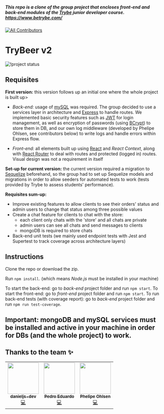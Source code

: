 ##### This repo is a clone of the group project that encloses front-end and back-end modules of the [Trybe](https://www.betrybe.com/) junior developer course. https://www.betrybe.com/
<!-- ALL-CONTRIBUTORS-BADGE:START - Do not remove or modify this section -->
[![All Contributors](https://img.shields.io/badge/all_contributors-3-orange.svg?style=flat-square)](#contributors-)
<!-- ALL-CONTRIBUTORS-BADGE:END -->

# TryBeer v2

![!project status](https://img.shields.io/badge/status-development-yellow)

## Requisites

**First version:** this version follows up an initial one where the whole project is built up>

- *Back-end:* usage of [mySQL](https://www.mysql.com/) was required. The group decided to use a services layer in architecture and [Express](https://expressjs.com/) to handle routes. We implemented basic security features such as [JWT](https://jwt.io/) for login management, as well as encryption of passwords (using [BCrypt](https://www.npmjs.com/package/bcrypt)) to store them in DB, and our own log middleware (developed by Phelipe Ohlsen, see contributors below) to write logs and handle errors within Express flow. 

- *Front-end:* all elements built up using [React](https://reactjs.org/) and *React Context*, along with [React Router](https://reactrouter.com/) to deal with routes and protected (logged in) routes. Visual design was not a requirement in itself
  
**Set-up for current version:** the current version required a migration to [Sequelize](https://sequelize.org/) beforehand, so the group had to set up Sequelize models and migrations in order to allow seeders for automated tests to work (tests provided by Trybe to assess students' performance).

**Requisites sum-up:**

- Improve existing features to allow clients to see their orders' status and admin users to change that status among three possible values
- Create a chat feature for clients to chat with the store:
  - each client only chats with the 'store' and all chats are private
  - admin users can see all chats and send messages to clients
  - mongoDB is required to store chats
- Back-end unit tests (we mainly used endpoint tests with Jest and Supertest to track coverage across architecture layers)

## Instructions

Clone the repo or download the zip.

Run `npm install`. (which means *Node.js* must be installed in your machine)

To start the back-end: go to *back-end* project folder and run `npm start`.
To start the front-end: go to *front-end* project folder and run `npm start`.
To run back-end tests (with coverage report): go to *back-end* project folder and run `npm run test-coverage`.
## Important: mongoDB and mySQL services must be installed and active in your machine in order for DBs (and the whole project) to work.

## Thanks to the team ✨

<!-- ALL-CONTRIBUTORS-LIST:START - Do not remove or modify this section -->
<!-- prettier-ignore-start -->
<!-- markdownlint-disable -->
<table>
  <tr>
    <td align="center"><a href="https://github.com/danieljs-dev/"><img src="https://avatars.githubusercontent.com/u/67609772?v=4?s=100" width="100px;" alt=""/><br /><sub><b>danieljs-dev</b></sub></a><br /><a href="https://github.com/cyranowebdev/trybe-proj-trybeer-v2/commits?author=danieljs-dev" title="Code">💻</a></td>
    <td align="center"><a href="https://github.com/PedimEduardo"><img src="https://avatars.githubusercontent.com/u/67610181?v=4?s=100" width="100px;" alt=""/><br /><sub><b>Pedro Eduardo </b></sub></a><br /><a href="https://github.com/cyranowebdev/trybe-proj-trybeer-v2/commits?author=PedimEduardo" title="Code">💻</a></td>
    <td align="center"><a href="https://github.com/phelipe-ohlsen"><img src="https://avatars.githubusercontent.com/u/59030984?v=4?s=100" width="100px;" alt=""/><br /><sub><b>Phelipe Ohlsen</b></sub></a><br /><a href="https://github.com/cyranowebdev/trybe-proj-trybeer-v2/commits?author=phelipe-ohlsen" title="Code">💻</a></td>
  </tr>
</table>

<!-- markdownlint-restore -->
<!-- prettier-ignore-end -->

<!-- ALL-CONTRIBUTORS-LIST:END -->
